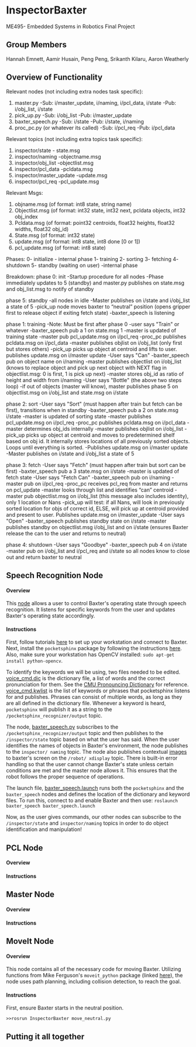 # InspectorBaxter
ME495- Embedded Systems in Robotics Final Project

## Group Members
Hannah Emnett, Aamir Husain, Peng Peng, Srikanth Kilaru, Aaron Weatherly

## Overview of Functionality
Relevant nodes (not including extra nodes task specific): 
1. master.py
    -Sub: i/master_update, i/naming, i/pcl_data, i/state
    -Pub: i/obj_list, i/state
2. pick_up.py
    -Sub: i/obj_list
    -Pub: i/master_update
3. baxter_speech.py
    -Sub: i/state
    -Pub: i/state, i/naming
4. proc_pc.py (or whatever its called)
    -Sub: i/pcl_req
    -Pub: i/pcl_data

Relevant topics (not including extra topics task specific): 
1. inspector/state   - state.msg
2. inspector/naming   -objectname.msg
3. inspector/obj_list   -objectlist.msg
4. inspector/pcl_data   -pcldata.msg
5. inspector/master_update  -update.msg
6. inspector/pcl_req   -pcl_update.msg  

Relevant Msgs:
1. objname.msg (of format: int8 state, string name)
2. Objectlist.msg (of format: int32 state, int32 next, pcldata objects, int32 obj_index
3. Pcldata.msg (of format: point32 centroids, float32 heights, float32 widths, float32 obj_id)
4. State.msg (of format: int32 state)
5. update.msg (of format: int8 state, int8 done [0 or 1])
6. pcl_update.msg (of format: int8 state)

Phases:
0- initialize - internal phase
1- training
2- sorting
3- fetching
4- shutdown
5- standby (waiting on user) -internal phase

Breakdown: 
phase 0: init
-Startup procedure for all nodes
-Phase immediately updates to 5 (standby) and master.py publishes on state.msg and obj_list.msg to notify of standby

phase 5: standby
-all nodes in idle
-Master publishes on i/state and i/obj_list a state of 5
-pick_up node moves baxter to “neutral” position (opens gripper first to release object if exiting fetch state)
-baxter_speech is listening

phase 1: training
-Note: Must be first after phase 0
-user says "Train" or whatever
   -baxter_speech pub a 1 on state.msg 1
   -master is updated of training state
   -master pub pcl_update.msg on i/pcl_req
   -proc_pc publishes pcldata.msg on i/pcl_data
   -master publishes objlist on i/obj_list (only first but stores others)
   -pick_up picks up object at centroid and lifts to user. publishes update.msg on i/master update
   -User says "Can"
   -baxter_speech pub on object name on i/naming 
   -master publishes objectlist on i/obj_list (knows to replace object and pick up next object with NEXT flag in objectlist.msg: 0 is first, 1 is pick up next) 
   -master stores obj_id as ratio of height and width from i/naming
   -User says "Bottle" (the above two steps loop)
   -if out of objects (master will know), master publishes phase 5 on objectlist.msg on i/obj_list and state.msg on i/state

phase 2: sort
   -User says "Sort" (must happen after train but fetch can be first), transitions when in standby
   -baxter_speech pub a 2 on state.msg i/state
   -master is updated of sorting state
   -master publishes pcl_update.msg on i/pcl_req
   -proc_pc publishes pcldata.msg on i/pcl_data 
   -master determines obj_ids internally 
   -master publishes objlist on i/obj_list 
   -pick_up picks up object at centroid and moves to predetermined shelf based on obj id. It internally stores locations of all previously sorted objects. Loops until everything is sorted. 
   -Publishes update.msg on i/master update
   -Master publishes on i/state and i/obj_list a state of 5
 

phase 3: fetch
   -User says "Fetch" (must happen after train but sort can be first)
   -baxter_speech pub a 3 state.msg on i/state
   -master is updated of fetch state
   -User says "Fetch Can" 
   -baxter_speech pub on i/naming
   -master pub on i/pcl_req
   -proc_pc receives pcl_req from master and returns on pcl_update 
   -master looks through list and identifies “can” centroid
   -master pub objectlist.msg on i/obj_list (this message also includes identity), only 1 location or Nans
   -pick_up will test: if all Nans, will look in previously sorted location for objs of correct id, ELSE, will pick up at centroid provided and present to user. Publishes update.msg on i/master_update 
   -User says "Open" 
   -baxter_speech publishes standby state on i/state
   -master publishes standby on objectlist.msg i/obj_list and on i/state (ensures Baxter release the can to the user and returns to neutral)

phase 4: shutdown
   -User says "Goodbye" 
   -baxter_speech pub 4 on i/state
   -master pub on i/obj_list and i/pcl_req and i/state so all nodes know to close out and return baxter to neutral 


## Speech Recognition Node

#### Overview
This [node][baxter_speech] allows a user to control Baxter's operating state through speech
recognition. It listens for specific keywords from the user and updates Baxter's operating
state accordingly.

#### Instructions
First, follow tutorials [here][baxter_tutorials] to set up your workstation and connect to Baxter.
Next, install the `pocketsphinx` package by following the instructions [here][pocketsphinx].
Also, make sure your workstation has OpenCV installed: `sudo apt-get install python-opencv`.

To identify the keywords we will be using, two files needed to be edited. [voice_cmd.dic][dic]
is the dictionary file, a list of words and the correct pronunciation for them. See the
[CMU Pronouncing Dictionary][cmu] for reference. [voice_cmd.kwlist][kwlist] is the list of keywords
or phrases that pocketsphinx listens for and publishes. Phrases can consist of multiple words, as
long as they are all defined in the dictionary file. Whenever a keyword is heard, `pocketsphinx`
will publish it as a string to the `/pocketsphinx_recognizer/output` topic.

The node, [baxter_speech.py][baxter_speech.py] subscribes to the `/pocketsphinx_recognizer/output`
topic and then publishes to the `/inspector/state` topic based on what the user has said. When the
user identifies the names of objects in Baxter's environment, the node publishes to the `inspector/
naming` topic. The node also publishes contextual [images][images] to baxter's screen on the `/robot/
xdisplay` topic. There is built-in error handling so that the user cannot change Baxter's state unless
certain conditions are met and the master node allows it. This ensures that the robot follows the
proper sequence of operations.


The launch file, [baxter_speech.launch][baxter_speech.launch] runs both the `pocketsphinx`
and the `baxter_speech` nodes and defines the location of the dictionary and keyword files. To run
this, connect to and enable Baxter and then use: `roslaunch baxter_speech baxter_speech.launch`

Now, as the user gives commands, our other nodes can subscribe to the `/inspector/state` and
`inspector/naming` topics in order to do object identification and manipulation!


## PCL Node

#### Overview

#### Instructions


## Master Node

#### Overview

#### Instructions


## MoveIt Node

#### Overview
This node contains all of the necessary code for moving Baxter. Utilizing functions from Mike Ferguson's `moveit_python` package (linked [here](https://github.com/mikeferguson/moveit_python)), the node uses path planning, including collision detection, to reach the goal.

#### Instructions
First, ensure Baxter starts in the neutral position.
```
>>rosrun InspectorBaxter move_neutral.py
```


## Putting it all together



[baxter_speech]: https://github.com/weatherman03/baxter_speech
[baxter_tutorials]: http://sdk.rethinkrobotics.com/wiki/Baxter_Setup
[pocketsphinx]: https://github.com/UTNuclearRoboticsPublic/pocketsphinx
[dic]: https://github.com/weatherman03/baxter_speech/blob/master/vocab/voice_cmd.dic
[cmu]: http://www.speech.cs.cmu.edu/cgi-bin/cmudict
[kwlist]: https://github.com/weatherman03/baxter_speech/blob/master/vocab/voice_cmd.kwlist
[baxter_speech.py]: https://github.com/weatherman03/baxter_speech/blob/master/src/baxter_speech.py
[images]: https://github.com/weatherman03/baxter_speech/tree/master/images
[baxter_speech.launch]: https://github.com/weatherman03/baxter_speech/blob/master/launch/baxter_speech.launch
